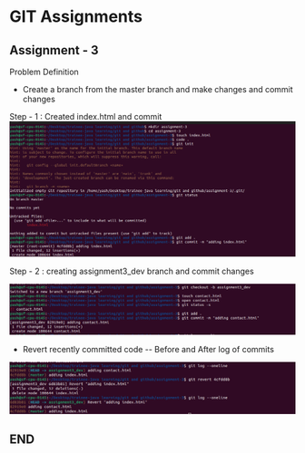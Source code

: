 # GIT Assignments

## Assignment - 3

Problem Definition

- Create a branch from the master branch and make changes and commit changes 

Step - 1 : Created index.html and commit
![Github Remote Repository Screenshot-1](./assignment-3-ss/1.png)

Step - 2 : creating assignment3_dev branch and commit changes

![Github Remote Repository Screenshot-1](./assignment-3-ss/2.png)

- Revert recently committed code
-- Before and After log of commits

![Github Remote Repository Screenshot-1](./assignment-3-ss/3.png)


## END